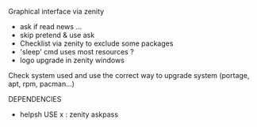Graphical interface via zenity
- ask if read news ...
- skip pretend & use ask
- Checklist via zenity to exclude some packages
- 'sleep' cmd uses most resources ?
- logo upgrade in zenity windows

Check system used and use the correct way to upgrade system (portage, apt, rpm, pacman...)

DEPENDENCIES
- helpsh
USE x :
	zenity
	askpass